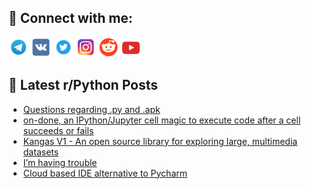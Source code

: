 ## 🔎 Connect with me:
[<img src="https://github.com/bullbesh/bullbesh/blob/main/images/Telegram.png" width="32" height="32" />](https://t.me/bullbesh)
[<img src="https://github.com/bullbesh/bullbesh/blob/main/images/VK.png" width="32" height="32" />](https://vk.com/bullbesh)
[<img src="https://github.com/bullbesh/bullbesh/blob/main/images/Twitter.png" width="32" height="32" />](https://twitter.com/bullbesh1)
[<img src="https://github.com/bullbesh/bullbesh/blob/main/images/Instagram.png" width="32" height="32" />](https://www.instagram.com/bullbesh)
[<img src="https://github.com/bullbesh/bullbesh/blob/main/images/Reddit.png" width="32" height="32" />](https://www.reddit.com/user/bullbesh)
[<img src="https://github.com/bullbesh/bullbesh/blob/main/images/YouTube.png" width="32" height="32" />](https://www.youtube.com/channel/UCtfjRs6uzgq5mfm8S06WTcg)

## 📕 Latest r/Python Posts
<!-- BLOG-POST-LIST:START -->
- [Questions regarding .py and .apk](https://www.reddit.com/r/Python/comments/z110p9/questions_regarding_py_and_apk/)
- [on-done, an IPython/Jupyter cell magic to execute code after a cell succeeds or fails](https://www.reddit.com/r/Python/comments/z10qjx/ondone_an_ipythonjupyter_cell_magic_to_execute/)
- [Kangas V1 - An open source library for exploring large, multimedia datasets](https://www.reddit.com/r/Python/comments/z10jrz/kangas_v1_an_open_source_library_for_exploring/)
- [I’m having trouble](https://www.reddit.com/r/Python/comments/z10fv7/im_having_trouble/)
- [Cloud based IDE alternative to Pycharm](https://www.reddit.com/r/Python/comments/z0zf1p/cloud_based_ide_alternative_to_pycharm/)
<!-- BLOG-POST-LIST:END -->
